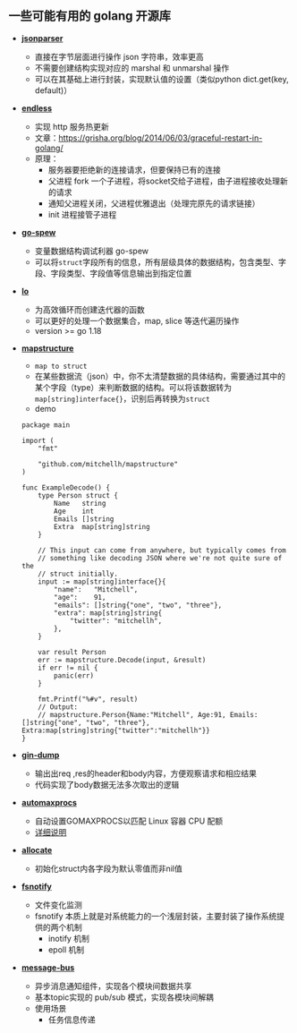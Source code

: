 ## 一些可能有用的 golang 开源库
- **[jsonparser](https://github.com/buger/jsonparser)**
    * 直接在字节层面进行操作 json 字符串，效率更高
    * 不需要创建结构实现对应的 marshal 和 unmarshal 操作
    * 可以在其基础上进行封装，实现默认值的设置（类似python dict.get(key, default)）

- **[endless](https://github.com/fvbock/endless/)**
    * 实现 http 服务热更新
    * 文章：https://grisha.org/blog/2014/06/03/graceful-restart-in-golang/
    * 原理：
        * 服务器要拒绝新的连接请求，但要保持已有的连接
        * 父进程 fork 一个子进程，将socket交给子进程，由子进程接收处理新的请求
        * 通知父进程关闭，父进程优雅退出（处理完原先的请求链接）
        * init 进程接管子进程

- **[go-spew](https://github.com/davecgh/go-spew)**
    * 变量数据结构调试利器 go-spew
    * 可以将`struct`字段所有的信息，所有层级具体的数据结构，包含类型、字段、字段类型、字段值等信息输出到指定位置

- **[lo](https://github.com/samber/lo)**
    * 为高效循环而创建迭代器的函数
    * 可以更好的处理一个数据集合，map, slice 等迭代遍历操作
    * version >= go 1.18

- **[mapstructure](https://github.com/mitchellh/mapstructure)**
    * `map to struct`
    * 在某些数据流（json）中，你不太清楚数据的具体结构，需要通过其中的某个字段（type）来判断数据的结构。可以将该数据转为`map[string]interface{}`，识别后再转换为`struct`
    * demo
    ```golang
    package main

    import (
        "fmt"

        "github.com/mitchellh/mapstructure"
    )

    func ExampleDecode() {
        type Person struct {
            Name   string
            Age    int
            Emails []string
            Extra  map[string]string
        }

        // This input can come from anywhere, but typically comes from
        // something like decoding JSON where we're not quite sure of the
        // struct initially.
        input := map[string]interface{}{
            "name":   "Mitchell",
            "age":    91,
            "emails": []string{"one", "two", "three"},
            "extra": map[string]string{
                "twitter": "mitchellh",
            },
        }

        var result Person
        err := mapstructure.Decode(input, &result)
        if err != nil {
            panic(err)
        }

        fmt.Printf("%#v", result)
        // Output:
        // mapstructure.Person{Name:"Mitchell", Age:91, Emails:[]string{"one", "two", "three"}, Extra:map[string]string{"twitter":"mitchellh"}}
    }
    ```

- **[gin-dump](https://github.com/tpkeeper/gin-dump)**
    * 输出出req ,res的header和body内容，方便观察请求和相应结果
    * 代码实现了body数据无法多次取出的逻辑

- **[automaxprocs](https://github.com/uber-go/automaxprocs)**
    * 自动设置GOMAXPROCS以匹配 Linux 容器 CPU 配额
    * [详细说明](./automaxprocs.md)

- **[allocate](https://github.com/cjrd/allocate)**
    * 初始化struct内各字段为默认零值而非nil值

- **[fsnotify](https://github.com/fsnotify/fsnotify)**
    * 文件变化监测
    * fsnotify 本质上就是对系统能力的一个浅层封装，主要封装了操作系统提供的两个机制
        * inotify 机制
        * epoll 机制

- **[message-bus](https://github.com/vardius/message-bus)**
    * 异步消息通知组件，实现各个模块间数据共享
    * 基本topic实现的 pub/sub 模式，实现各模块间解耦
    * 使用场景
        * 任务信息传递
